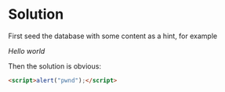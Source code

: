 # Solution

First seed the database with some content as a hint, for example

<i>Hello world</i>

Then the solution is obvious:

```html
<script>alert("pwnd");</script>
```
